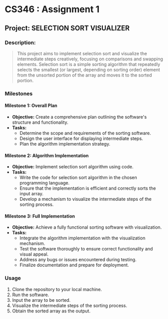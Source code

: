 # CS346 : Assignment 1

## Project: SELECTION  SORT VISUALIZER

### Description:
> This project aims to implement selection sort and visualize the intermediate steps creatively, focusing on comparisons and swapping elements. Selection sort is a simple sorting algorithm that repeatedly selects the smallest (or largest, depending on sorting order) element from the unsorted portion of the array and moves it to the sorted portion.

### Milestones

#### Milestone 1: Overall Plan
- **Objective:** Create a comprehensive plan outlining the software's structure and functionality.
- **Tasks:** 
  - Determine the scope and requirements of the sorting software.
  - Design the user interface for displaying intermediate steps.
  - Plan the algorithm implementation strategy.
  
#### Milestone 2: Algorithm Implementation
- **Objective:** Implement selection sort algorithm using code.
- **Tasks:**
  - Write the code for selection sort algorithm in the chosen programming language.
  - Ensure that the implementation is efficient and correctly sorts the input array.
  - Develop a mechanism to visualize the intermediate steps of the sorting process.
  
#### Milestone 3: Full Implementation
- **Objective:** Achieve a fully functional sorting software with visualization.
- **Tasks:**
  - Integrate the algorithm implementation with the visualization mechanism.
  - Test the software thoroughly to ensure correct functionality and visual appeal.
  - Address any bugs or issues encountered during testing.
  - Finalize documentation and prepare for deployment.

### Usage
1. Clone the repository to your local machine.
2. Run the software.
3. Input the array to be sorted.
4. Visualize the intermediate steps of the sorting process.
5. Obtain the sorted array as the output.